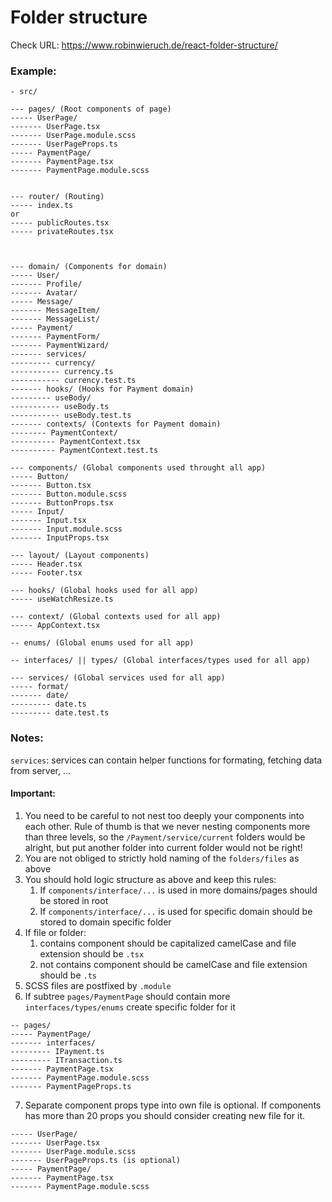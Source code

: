 # Folder structure

Check URL: https://www.robinwieruch.de/react-folder-structure/

### Example:

```
- src/

--- pages/ (Root components of page)
----- UserPage/
------- UserPage.tsx
------- UserPage.module.scss
------- UserPageProps.ts
----- PaymentPage/
------- PaymentPage.tsx
------- PaymentPage.module.scss


--- router/ (Routing)
----- index.ts
or
----- publicRoutes.tsx
----- privateRoutes.tsx



--- domain/ (Components for domain)
----- User/
------- Profile/
------- Avatar/
----- Message/
------- MessageItem/
------- MessageList/
----- Payment/
------- PaymentForm/
------- PaymentWizard/
------- services/
--------- currency/
----------- currency.ts
----------- currency.test.ts
------- hooks/ (Hooks for Payment domain)
--------- useBody/
----------- useBody.ts
----------- useBody.test.ts
------- contexts/ (Contexts for Payment domain)
-------- PaymentContext/
---------- PaymentContext.tsx
---------- PaymentContext.test.ts

--- components/ (Global components used throught all app)
----- Button/
------- Button.tsx
------- Button.module.scss
------- ButtonProps.tsx
----- Input/
------- Input.tsx
------- Input.module.scss
------- InputProps.tsx

--- layout/ (Layout components)
----- Header.tsx
----- Footer.tsx

--- hooks/ (Global hooks used for all app)
----- useWatchResize.ts

--- context/ (Global contexts used for all app)
----- AppContext.tsx

-- enums/ (Global enums used for all app)

-- interfaces/ || types/ (Global interfaces/types used for all app)

--- services/ (Global services used for all app)
----- format/
------- date/
--------- date.ts
--------- date.test.ts
```

### Notes:

`services`: services can contain helper functions for formating, fetching data from server, ...

#### Important:

1. You need to be careful to not nest too deeply your components into each other. Rule of thumb is that we never nesting
   components more than three levels, so the `/Payment/service/current` folders would be alright, but put another folder
   into current folder would not be right!
2. You are not obliged to strictly hold naming of the `folders/files` as above
3. You should hold logic structure as above and keep this rules:
   1. If `components/interface/...` is used in more domains/pages should be stored in root
   2. If `components/interface/...` is used for specific domain should be stored to domain specific folder
4. If file or folder:
   1. contains component should be capitalized camelCase and file extension should be `.tsx`
   2. not contains component should be camelCase and file extension should be `.ts`
5. SCSS files are postfixed by `.module`
6. If subtree `pages/PaymentPage` should contain more `interfaces/types/enums` create specific folder for it

```
-- pages/
----- PaymentPage/
------- interfaces/
--------- IPayment.ts
--------- ITransaction.ts
------- PaymentPage.tsx
------- PaymentPage.module.scss
------- PaymentPageProps.ts
```

7. Separate component props type into own file is optional. If components has more than 20 props you should
   consider creating new file for it.

```
----- UserPage/
------- UserPage.tsx
------- UserPage.module.scss
------- UserPageProps.ts (is optional)
----- PaymentPage/
------- PaymentPage.tsx
------- PaymentPage.module.scss
```
